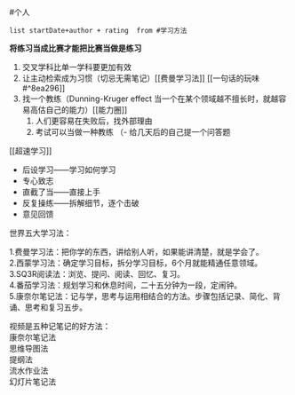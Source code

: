 #个人
```dataview
list startDate+author + rating  from #学习方法
```
**将练习当成比赛才能把比赛当做是练习**
1. 交叉学科比单一学科要更加有效
2. 让主动检索成为习惯（切忌无需笔记）[[费曼学习法]] [[一句话的玩味#^8ea296]] 
3. 找一个教练（Dunning-Kruger effect 当一个在某个领域越不擅长时，就越容易高估自己的能力）[[能力圈]]
	1. 人们更容易在失败后，找外部理由 
	2. 考试可以当做一种教练 （- 给几天后的自己提一个问答题

[[超速学习]] 
- 后设学习——学习如何学习 
- 专心致志 
- 直截了当——直接上手
- 反复操练——拆解细节，逐个击破
- 意见回馈



世界五大学习法：  
  
1.费曼学习法：把你学的东西，讲给别人听，如果能讲清楚，就是学会了。  
2.西蒙学习法：确定学习目标，拆分学习目标，6个月就能精通任意领域。  
3.SQ3R阅读法：浏览、提问、阅读、回忆、复习。  
4.番茄学习法：规划学习和休息时间，二十五分钟为一段，定闹钟。  
5.康奈尔笔记法：记与学，思考与运用相结合的方法。步骤包括记录、简化、背诵、思考和复习五步。  

视频是五种记笔记的好方法：  
康奈尔笔记法  
思维导图法  
提纲法  
流水作业法  
幻灯片笔记法




